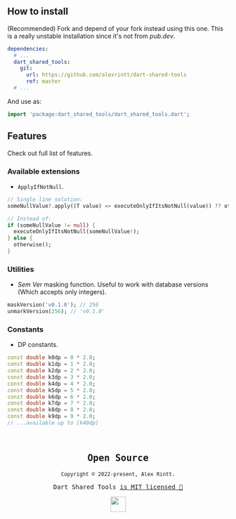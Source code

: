 ## How to install

(Recommended) Fork and depend of your fork instead using this one. This is a really unstable installation since it's not from _pub.dev_.

```yaml
dependencies:
  # ...
  dart_shared_tools:
    git:
      url: https://github.com/alexrintt/dart-shared-tools
      ref: master
  # ...
```

And use as:

```dart
import 'package:dart_shared_tools/dart_shared_tools.dart';
```

## Features

Check out full list of features.

### Available extensions

- `ApplyIfNotNull`.

```dart
// Single line solution:
someNullValue?.apply((T value) => executeOnlyIfItsNotNull(value)) ?? otherwise();

// Instead of:
if (someNullValue != null) {
  executeOnlyIfItsNotNull(someNullValue!);
} else {
  otherwise();
}
```

### Utilities

- _Sem Ver_ masking function. Useful to work with database versions (Which accepts only integers).

```dart
maskVersion('v0.1.0'); // 256
unmarkVersion(256); // 'v0.1.0'
```

### Constants

- DP constants.

```dart
const double k0dp = 0 * 2.0;
const double k1dp = 1 * 2.0;
const double k2dp = 2 * 2.0;
const double k3dp = 3 * 2.0;
const double k4dp = 4 * 2.0;
const double k5dp = 5 * 2.0;
const double k6dp = 6 * 2.0;
const double k7dp = 7 * 2.0;
const double k8dp = 8 * 2.0;
const double k9dp = 9 * 2.0;
// ...available up to [k40dp]
```

<br>

<samp>

<h2 align="center">
  Open Source
</h2>
<p align="center">
  <sub>Copyright © 2022-present, Alex Rintt.</sub>
</p>
<p align="center">Dart Shared Tools <a href="/LICENSE">is MIT licensed 💖</a></p>
<p align="center">
  <img src="https://user-images.githubusercontent.com/51419598/178327667-15a00cd0-60c5-485f-8a0e-68c92545907b.png" width="35" />
</p>
  
</samp>
